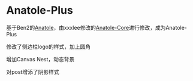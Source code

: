 # Anatole-Plus

基于Ben2的[Anatole](https://github.com/xxxlee/hexo-theme-Anatole-Core)，由xxxlee修改的[Anatole-Core](https://github.com/xxxlee/hexo-theme-Anatole-Core)进行修改，成为Anatole-Plus

修改了侧边栏logo的样式，加上圆角

增加Canvas Nest，动态背景

对post增添了阴影样式
